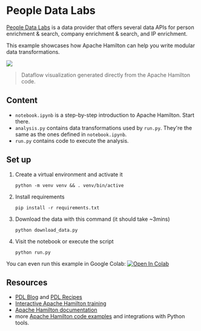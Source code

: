 # People Data Labs

[People Data Labs](https://www.peopledatalabs.com/) is a data provider that offers several data APIs for person enrichment & search, company enrichment & search, and IP enrichment.

This example showcases how Apache Hamilton can help you write modular data transformations.

![](all_functions.png)
> Dataflow visualization generated directly from the Apache Hamilton code.

## Content
- `notebook.ipynb` is a step-by-step introduction to Apache Hamilton. Start there.
- `analysis.py` contains data transformations used by `run.py`. They're the same as the ones defined in `notebook.ipynb`.
- `run.py` contains code to execute the analysis.


## Set up
1. Create a virtual environment and activate it
    ```console
    python -m venv venv && . venv/bin/active
    ```

2. Install requirements
    ```console
    pip install -r requirements.txt
    ```

3. Download the data with this command (it should take ~3mins)
    ```console
    python download_data.py
    ```

4. Visit the notebook or execute the script
    ```console
    python run.py
    ```

You can even run this example in Google Colab:
[![Open In Colab](https://colab.research.google.com/assets/colab-badge.svg)
](https://colab.research.google.com/github/dagworks-inc/hamilton/blob/main/examples/people_data_labs/notebook.ipynb)



## Resources
- [PDL Blog](https://blog.peopledatalabs.com/) and [PDL Recipes](https://docs.peopledatalabs.com/recipes)
- [Interactive Apache Hamilton training](https://www.tryhamilton.dev/hamilton-basics/jumping-in)
- [Apache Hamilton documentation](https://hamilton.apache.org/concepts/node/)
- more [Apache Hamilton code examples](https://github.com/apache/hamilton/tree/main/examples) and integrations with Python tools.
